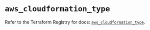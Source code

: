 # `aws_cloudformation_type`

Refer to the Terraform Registry for docs: [`aws_cloudformation_type`](https://registry.terraform.io/providers/hashicorp/aws/5.86.1/docs/resources/cloudformation_type).
